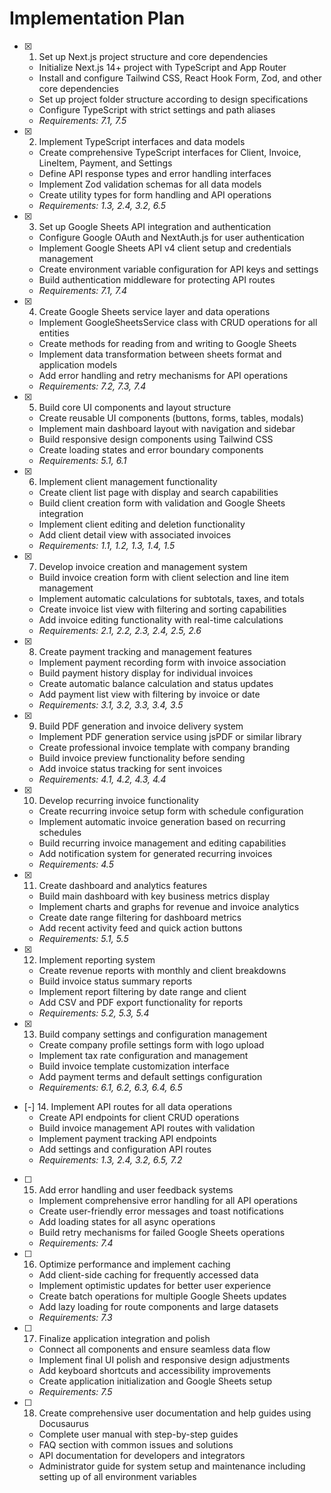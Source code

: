 # Implementation Plan

- [x] 1. Set up Next.js project structure and core dependencies
  - Initialize Next.js 14+ project with TypeScript and App Router
  - Install and configure Tailwind CSS, React Hook Form, Zod, and other core dependencies
  - Set up project folder structure according to design specifications
  - Configure TypeScript with strict settings and path aliases
  - _Requirements: 7.1, 7.5_

- [x] 2. Implement TypeScript interfaces and data models
  - Create comprehensive TypeScript interfaces for Client, Invoice, LineItem, Payment, and Settings
  - Define API response types and error handling interfaces
  - Implement Zod validation schemas for all data models
  - Create utility types for form handling and API operations
  - _Requirements: 1.3, 2.4, 3.2, 6.5_

- [x] 3. Set up Google Sheets API integration and authentication
  - Configure Google OAuth and NextAuth.js for user authentication
  - Implement Google Sheets API v4 client setup and credentials management
  - Create environment variable configuration for API keys and settings
  - Build authentication middleware for protecting API routes
  - _Requirements: 7.1, 7.4_

- [x] 4. Create Google Sheets service layer and data operations
  - Implement GoogleSheetsService class with CRUD operations for all entities
  - Create methods for reading from and writing to Google Sheets
  - Implement data transformation between sheets format and application models
  - Add error handling and retry mechanisms for API operations
  - _Requirements: 7.2, 7.3, 7.4_

- [x] 5. Build core UI components and layout structure
  - Create reusable UI components (buttons, forms, tables, modals)
  - Implement main dashboard layout with navigation and sidebar
  - Build responsive design components using Tailwind CSS
  - Create loading states and error boundary components
  - _Requirements: 5.1, 6.1_

- [x] 6. Implement client management functionality
  - Create client list page with display and search capabilities
  - Build client creation form with validation and Google Sheets integration
  - Implement client editing and deletion functionality
  - Add client detail view with associated invoices
  - _Requirements: 1.1, 1.2, 1.3, 1.4, 1.5_

- [x] 7. Develop invoice creation and management system
  - Build invoice creation form with client selection and line item management
  - Implement automatic calculations for subtotals, taxes, and totals
  - Create invoice list view with filtering and sorting capabilities
  - Add invoice editing functionality with real-time calculations
  - _Requirements: 2.1, 2.2, 2.3, 2.4, 2.5, 2.6_

- [x] 8. Create payment tracking and management features
  - Implement payment recording form with invoice association
  - Build payment history display for individual invoices
  - Create automatic balance calculation and status updates
  - Add payment list view with filtering by invoice or date
  - _Requirements: 3.1, 3.2, 3.3, 3.4, 3.5_

- [x] 9. Build PDF generation and invoice delivery system
  - Implement PDF generation service using jsPDF or similar library
  - Create professional invoice template with company branding
  - Build invoice preview functionality before sending
  - Add invoice status tracking for sent invoices
  - _Requirements: 4.1, 4.2, 4.3, 4.4_

- [x] 10. Develop recurring invoice functionality
  - Create recurring invoice setup form with schedule configuration
  - Implement automatic invoice generation based on recurring schedules
  - Build recurring invoice management and editing capabilities
  - Add notification system for generated recurring invoices
  - _Requirements: 4.5_

- [x] 11. Create dashboard and analytics features
  - Build main dashboard with key business metrics display
  - Implement charts and graphs for revenue and invoice analytics
  - Create date range filtering for dashboard metrics
  - Add recent activity feed and quick action buttons
  - _Requirements: 5.1, 5.5_

- [x] 12. Implement reporting system
  - Create revenue reports with monthly and client breakdowns
  - Build invoice status summary reports
  - Implement report filtering by date range and client
  - Add CSV and PDF export functionality for reports
  - _Requirements: 5.2, 5.3, 5.4_

- [x] 13. Build company settings and configuration management
  - Create company profile settings form with logo upload
  - Implement tax rate configuration and management
  - Build invoice template customization interface
  - Add payment terms and default settings configuration
  - _Requirements: 6.1, 6.2, 6.3, 6.4, 6.5_

- [-] 14. Implement API routes for all data operations
  - Create API endpoints for client CRUD operations
  - Build invoice management API routes with validation
  - Implement payment tracking API endpoints
  - Add settings and configuration API routes
  - _Requirements: 1.3, 2.4, 3.2, 6.5, 7.2_

- [ ] 15. Add error handling and user feedback systems
  - Implement comprehensive error handling for all API operations
  - Create user-friendly error messages and toast notifications
  - Add loading states for all async operations
  - Build retry mechanisms for failed Google Sheets operations
  - _Requirements: 7.4_

- [ ] 16. Optimize performance and implement caching
  - Add client-side caching for frequently accessed data
  - Implement optimistic updates for better user experience
  - Create batch operations for multiple Google Sheets updates
  - Add lazy loading for route components and large datasets
  - _Requirements: 7.3_

- [ ] 17. Finalize application integration and polish
  - Connect all components and ensure seamless data flow
  - Implement final UI polish and responsive design adjustments
  - Add keyboard shortcuts and accessibility improvements
  - Create application initialization and Google Sheets setup
  - _Requirements: 7.5_

- [ ] 18. Create comprehensive user documentation and help guides using Docusaurus
  - Complete user manual with step-by-step guides
  - FAQ section with common issues and solutions
  - API documentation for developers and integrators
  - Administrator guide for system setup and maintenance including setting up of all environment variables